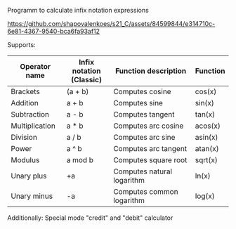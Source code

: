 Programm to calculate infix notation expressions

https://github.com/shapovalenkoes/s21_C/assets/84599844/e314710c-6e81-4367-9540-bca6fa93af12

Supports:

| Operator name | Infix notation <br /> (Classic) |  Function description | Function |
| --------- | ------ | ------ | ------ |
| Brackets | (a + b) | Computes cosine | cos(x) |
| Addition | a + b | Computes sine | sin(x) |
| Subtraction | a - b | Computes tangent | tan(x) |
| Multiplication | a * b | Computes arc cosine | acos(x) |
| Division | a / b | Computes arc sine | asin(x) |
| Power | a ^ b | Computes arc tangent | atan(x) |
| Modulus | a mod b | Computes square root | sqrt(x) |
| Unary plus | +a | Computes natural logarithm | ln(x) |
| Unary minus | -a | Computes common logarithm | log(x) |

Additionally:
  Special mode "credit" and "debit" calculator





